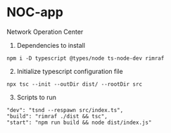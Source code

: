 # NOC-app

Network Operation Center

1. Dependencies to install

```
npm i -D typescript @types/node ts-node-dev rimraf
```

2. Initialize typescript configuration file

```
npx tsc --init --outDir dist/ --rootDir src
```

3. Scripts to run

```
"dev": "tsnd --respawn src/index.ts",
"build": "rimraf ./dist && tsc",
"start": "npm run build && node dist/index.js"
```
